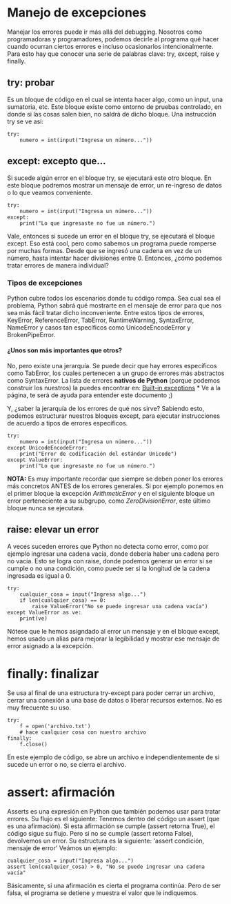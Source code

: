 # Manejo de excepciones
Manejar los errores puede ir más allá del debugging. Nosotros como programadoras y programadores, podemos decirle al programa
qué hacer cuando ocurran ciertos errores e incluso ocasionarlos intencionalmente.
Para esto hay que conocer una serie de palabras clave: try, except, raise y finally.

## try: probar
Es un bloque de código en el cual se intenta hacer algo, como un input, una sumatoria, etc. Este bloque existe como entorno de 
pruebas controlado, en donde si las cosas salen bien, no saldrá de dicho bloque. Una instrucción try se ve así:
~~~
try:
    numero = int(input("Ingresa un número..."))
~~~

## except: excepto que...
Si sucede algún error en el bloque try, se ejecutará este otro bloque. En este bloque podremos mostrar un mensaje de error, un
re-ingreso de datos o lo que veamos conveniente.
~~~
try:
    numero = int(input("Ingresa un número..."))
except:
    print("Lo que ingresaste no fue un número.")
~~~

Vale, entonces si sucede un error en el bloque try, se ejecutará el bloque except. Eso está cool, pero como sabemos un programa
puede romperse por muchas formas. Desde que se ingresó una cadena en vez de un número, hasta intentar hacer divisiones entre 0.
Entonces, ¿cómo podemos tratar errores de manera individual?

### Tipos de excepciones
Python cubre todos los escenarios donde tu código rompa. Sea cual sea el problema, Python sabrá qué mostrarte en el mensaje de
error para que nos sea más fácil tratar dicho inconveniente. Entre estos tipos de errores, KeyError, ReferenceError, TabError,
RuntimeWarning, SyntaxError, NameError y casos tan específicos como UnicodeEncodeError y BrokenPipeError.

#### ¿Unos son más importantes que otros?
No, pero existe una jerarquía. Se puede decir que hay errores específicos como TabError, los cuales pertenecen a un grupo de 
errores más abstractos como SyntaxError. La lista de errores **nativos de Python** (porque podemos construir los nuestros)
la puedes encontrar en:
[Built-in exceptions](https://docs.python.org/3/library/exceptions.html#exception-hierarchy)
\* Ve a la página, te será de ayuda para entender este documento ;)

Y, ¿saber la jerarquía de los errores de qué nos sirve?
Sabiendo esto, podemos estructurar nuestros bloques except, para ejecutar instrucciones de acuerdo a tipos de errores específicos.
~~~
try:
    numero = int(input("Ingresa un número..."))
except UnicodeEncodeError:
    print("Error de codificación del estándar Unicode")
except ValueError:
    print("Lo que ingresaste no fue un número.")
~~~

**NOTA:** Es muy importante recordar que siempre se deben poner los errores más concretos ANTES de los errores generales.
Si por ejemplo ponemos en el primer bloque la excepción _ArithmeticError_ y en el siguiente bloque un error perteneciente a su 
subgrupo, como _ZeroDivisionError_, este último bloque nunca se ejecutará.


## raise: elevar un error
A veces suceden errores que Python no detecta como error, como por ejemplo ingresar una cadena vacía, donde debería haber una 
cadena pero no vacía.
Esto se logra con raise, donde podemos generar un error si se cumple o no una condición, como puede ser si la longitud de la cadena ingresada es igual a 0.
~~~
try:
    cualquier_cosa = input("Ingresa algo...")
    if len(cualquier_cosa) == 0:
        raise ValueError("No se puede ingresar una cadena vacía")
except ValueError as ve:
    print(ve)
~~~
Nótese que le hemos asigndado al error un mensaje y en el bloque except, hemos usado un alias para mejorar la legibilidad y mostrar
ese mensaje de error asignado a la excepción.

# finally: finalizar
Se usa al final de una estructura try-except para poder cerrar un archivo, cerrar una conexión a una base de datos o liberar 
recursos externos. No es muy frecuente su uso.
~~~
try:
    f = open('archivo.txt')
    # hace cualquier cosa con nuestro archivo
finally:
    f.close()
~~~
En este ejemplo de código, se abre un archivo e independientemente de si sucede un error o no, se cierra el archivo.

# assert: afirmación
Asserts es una expresión en Python que también podemos usar para tratar errores. Su flujo es el siguiente:
Tenemos dentro del código un assert (que es una afirmación). Si esta afirmación se cumple (assert retorna True), el código sigue
su flujo. Pero si no se cumple (assert retorna False), devolvemos un error.
Su estructura es la siguiente:
'assert condición, mensaje de error'
Veámos un ejemplo:
~~~
cualquier_cosa = input("Ingresa algo...")
assert len(cualquier_cosa) > 0, "No se puede ingresar una cadena vacía"
~~~
Básicamente, si una afirmación es cierta el programa continúa. Pero de ser falsa, el programa se detiene y muestra el valor que le 
indiquemos.